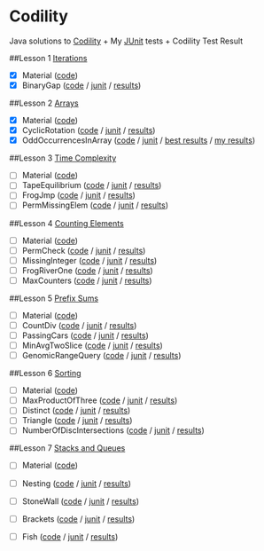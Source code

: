 # Codility
Java solutions to [Codility](https://codility.com/programmers/lessons/) + My [JUnit](http://junit.org/) tests + Codility Test Result

##Lesson 1 [Iterations](https://codility.com/programmers/lessons/18)
- [x] Material ([code](http://goo.gl/dt98Dk))
- [x] BinaryGap ([code](http://goo.gl/zDpj4G) / [junit](http://goo.gl/wJf9y2) / [results](https://codility.com/demo/results/trainingDTJXBY-VN9/))

##Lesson 2 [Arrays](https://codility.com/programmers/lessons/17)
- [x] Material ([code](http://goo.gl/ydVCkT))
- [x] CyclicRotation ([code](http://goo.gl/xWQdgn) / [junit](#) / [results](https://codility.com/demo/results/trainingTM9JJC-5ZQ/))
- [x] OddOccurrencesInArray ([code](http://goo.gl/5i56AW) / [junit](#) / [best results](https://codility.com/demo/results/training7FYEV9-NUF/) / [my results](https://codility.com/demo/results/training24U539-HEZ/))

##Lesson 3 [Time Complexity](https://codility.com/programmers/lessons/1)
- [ ] Material ([code](#))
- [ ] TapeEquilibrium ([code](#) / [junit](#) / [results](https://codility.com/demo/results/trainingX5CZKP-98Z/))
- [ ] FrogJmp ([code](#) / [junit](#) / [results](https://codility.com/demo/results/trainingXR54CZ-JPD/))
- [ ] PermMissingElem ([code](#) / [junit](#) / [results](https://codility.com/demo/results/trainingSJA79X-3KK/))

##Lesson 4 [Counting Elements](https://codility.com/programmers/lessons/2)
- [ ] Material ([code](#))
- [ ] PermCheck ([code](#) / [junit](#) / [results](https://codility.com/demo/results/trainingW6R44U-6XJ/))
- [ ] MissingInteger ([code](#) / [junit](#) / [results](#))
- [ ] FrogRiverOne ([code](#) / [junit](#) / [results](#))
- [ ] MaxCounters ([code](#) / [junit](#) / [results](#))

##Lesson 5 [Prefix Sums](https://codility.com/programmers/lessons/3)
- [ ] Material ([code](#))
- [ ] CountDiv ([code](#) / [junit](#) / [results](#))
- [ ] PassingCars ([code](#) / [junit](#) / [results](#))
- [ ] MinAvgTwoSlice ([code](#) / [junit](#) / [results](#))
- [ ] GenomicRangeQuery ([code](#) / [junit](#) / [results](#))

##Lesson 6 [Sorting](https://codility.com/programmers/lessons/4)
- [ ] Material ([code](#))
- [ ] MaxProductOfThree ([code](#) / [junit](#) / [results](#))
- [ ] Distinct ([code](#) / [junit](#) / [results](#))
- [ ] Triangle ([code](#) / [junit](#) / [results](#))
- [ ] NumberOfDiscIntersections ([code](#) / [junit](#) / [results](#))

##Lesson 7 [Stacks and Queues](https://codility.com/programmers/lessons/5)
- [ ] Material ([code](#))
- [ ] Nesting ([code](#) / [junit](#) / [results](#))
- [ ] StoneWall ([code](#) / [junit](#) / [results](#))
- [ ] Brackets ([code](#) / [junit](#) / [results](#))
- [ ] Fish ([code](#) / [junit](#) / [results](#))

